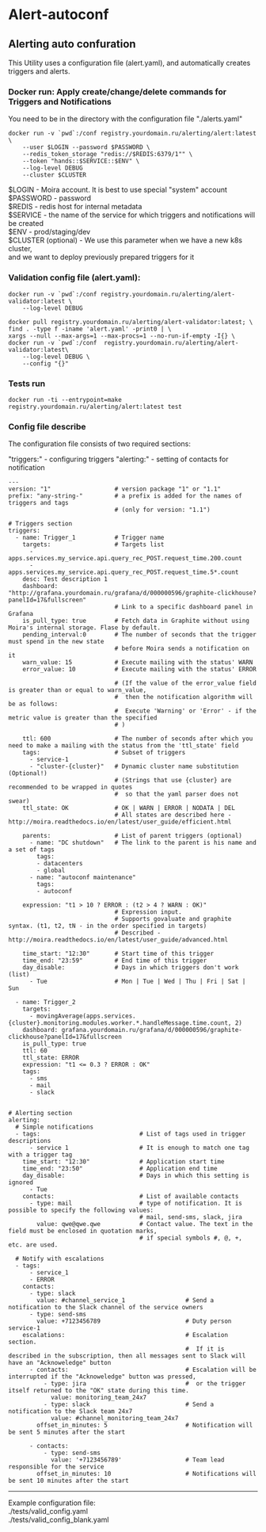 # Alert-autoconf
## Alerting auto confuration

This Utility uses a configuration file (alert.yaml), and automatically creates triggers and alerts.

### Docker run: Apply create/change/delete commands for Triggers and Notifications

You need to be in the directory with the configuration file "./alerts.yaml"

```shell
docker run -v `pwd`:/conf registry.yourdomain.ru/alerting/alert:latest \
    --user $LOGIN --password $PASSWORD \
    --redis_token_storage "redis://$REDIS:6379/1"" \
    --token "hands::$SERVICE::$ENV" \
    --log-level DEBUG
    --cluster $CLUSTER
```
$LOGIN - Moira account. It is best to use special "system" account<br />
$PASSWORD - password<br />
$REDIS - redis host for internal metadata<br />
$SERVICE - the name of the service for which triggers and notifications will be created<br />
$ENV - prod/staging/dev<br />
$CLUSTER (optional) - We use this parameter when we have a new k8s cluster, <br />
                      and we want to deploy previously prepared triggers for it<br />

### Validation config file (alert.yaml):
```shell
docker run -v `pwd`:/conf registry.yourdomain.ru/alerting/alert-validator:latest \
    --log-level DEBUG
```
```shell
docker pull registry.yourdomain.ru/alerting/alert-validator:latest; \
find . -type f -iname 'alert.yaml' -print0 | \
xargs --null --max-args=1 --max-procs=1 --no-run-if-empty -I{} \
docker run -v `pwd`:/conf  registry.yourdomain.ru/alerting/alert-validator:latest\
    --log-level DEBUG \
    --config "{}"
```

### Tests run 

```shell
docker run -ti --entrypoint=make registry.yourdomain.ru/alerting/alert:latest test
```

### Config file describe
The configuration file consists of two required sections:

  "triggers:" - configuring triggers
  "alerting:" - setting of contacts for notification

```
---
version: "1"                  # version package "1" or "1.1"
prefix: "any-string-"         # a prefix is added for the names of triggers and tags
                              # (only for version: "1.1")

# Triggers section
triggers:
  - name: Trigger_1           # Trigger name
    targets:                  # Targets list
      - apps.services.my_service.api.query_rec_POST.request_time.200.count
      - apps.services.my_service.api.query_rec_POST.request_time.5*.count
    desc: Test description 1  
    dashboard: "http://grafana.yourdomain.ru/grafana/d/000000596/graphite-clickhouse?panelId=17&fullscreen"
                              # Link to a specific dashboard panel in Grafana
    is_pull_type: true        # Fetch data in Graphite without using Moira's internal storage. Flase by default.
    pending_interval:0        # The number of seconds that the trigger must spend in the new state 
                              # before Moira sends a notification on it
    warn_value: 15            # Execute mailing with the status' WARN
    error_value: 10           # Execute mailing with the status' ERROR 

                              # (If the value of the error_value field is greater than or equal to warn_value,
                              #  then the notification algorithm will be as follows: 
                              #  Execute 'Warning' or 'Error' - if the metric value is greater than the specified
                              # )

    ttl: 600                  # The number of seconds after which you need to make a mailing with the status from the 'ttl_state' field
    tags:                     # Subset of triggers
      - service-1
      - "cluster-{cluster}"   # Dynamic cluster name substitution (Optional!)
                              # (Strings that use {cluster} are recommended to be wrapped in quotes 
                              #  so that the yaml parser does not swear)
    ttl_state: OK             # OK | WARN | ERROR | NODATA | DEL
                              # All states are described here - http://moira.readthedocs.io/en/latest/user_guide/efficient.html

    parents:                  # List of parent triggers (optional)
      - name: "DC shutdown"   # The link to the parent is his name and a set of tags
        tags:
        - datacenters
        - global
      - name: "autoconf maintenance"
        tags:
        - autoconf

    expression: "t1 > 10 ? ERROR : (t2 > 4 ? WARN : OK)"
                              # Expression input.
                              # Supports govaluate and graphite syntax. (t1, t2, tN - in the order specified in targets)
                              # Described - http://moira.readthedocs.io/en/latest/user_guide/advanced.html

    time_start: "12:30"       # Start time of this trigger
    time_end: "23:59"         # End time of this trigger
    day_disable:              # Days in which triggers don't work (list)
      - Tue                   # Mon | Tue | Wed | Thu | Fri | Sat | Sun

  - name: Trigger_2
    targets:
      - movingAverage(apps.services.{cluster}.monitoring.modules.worker.*.handleMessage.time.count, 2)
    dashboard: grafana.yourdomain.ru/grafana/d/000000596/graphite-clickhouse?panelId=17&fullscreen
    is_pull_type: true
    ttl: 60
    ttl_state: ERROR
    expression: "t1 <= 0.3 ? ERROR : OK"
    tags:
      - sms
      - mail
      - slack


# Alerting section
alerting:
  # Simple notifications
  - tags:                            # List of tags used in trigger descriptions
      - service 1                    # It is enough to match one tag with a trigger tag
    time_start: "12:30"              # Application start time
    time_end: "23:50"                # Application end time
    day_disable:                     # Days in which this setting is ignored
      - Tue
    contacts:                        # List of available contacts
      - type: mail                   # type of notification. It is possible to specify the following values:
                                     # mail, send-sms, slack, jira
        value: qwe@qwe.qwe           # Contact value. The text in the field must be enclosed in quotation marks,
                                     # if special symbols #, @, +, etc. are used.

  # Notify with escalations
  - tags:
      - service_1
      - ERROR
    contacts:
      - type: slack
        value: #channel_service_1                 # Send a notification to the Slack channel of the service owners
      - type: send-sms
        value: +7123456789                        # Duty person service-1
    escalations:                                  # Escalation section. 
                                                  #  If it is described in the subscription, then all messages sent to Slack will have an "Acknoweledge" button
      - contacts:                                 # Escalation will be interrupted if the "Acknoweledge" button was pressed, 
          - type: jira                            #  or the trigger itself returned to the "OK" state during this time.
            value: monitoring_team_24x7
          - type: slack                           # Send a notification to the Slack team 24x7
            value: #channel_monitoring_team_24x7  
        offset_in_minutes: 5                      # Notification will be sent 5 minutes after the start

      - contacts:                     
          - type: send-sms             
            value: '+7123456789'                  # Team lead responsible for the service       
        offset_in_minutes: 10                     # Notifications will be sent 10 minutes after the start
```

---
Example configuration file:<br />
 ./tests/valid_config.yaml<br />
 ./tests/valid_config_blank.yaml<br />
 
